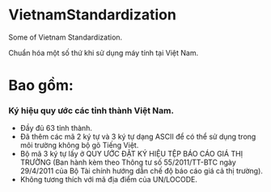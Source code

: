 # VietnamStandardization

Some of Vietnam Standardization.

Chuẩn hóa một số thứ khi sử dụng máy tính tại Việt Nam.

# Bao gồm:

### Ký hiệu quy ước các tỉnh thành Việt Nam.
- Đầy đủ 63 tỉnh thành.
- Đã thêm các mã 2 ký tự và 3 ký tự dạng ASCII để có thể sử dụng trong môi trường không bộ gõ Tiếng Việt.
- Bộ mã 3 ký tự lấy ở QUY ƯỚC ĐẶT KÝ HIỆU TỆP BÁO CÁO GIÁ THỊ TRƯỜNG (Ban hành kèm theo Thông tư số 55/2011/TT-BTC ngày 29/4/2011 của Bộ Tài chính hướng dẫn chế độ báo cáo giá cả thị trường).
- Không tương thích với mã địa điểm của UN/LOCODE.
